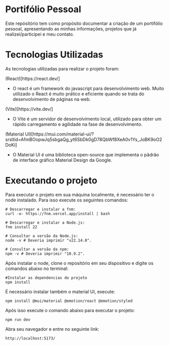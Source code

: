 # Portifólio Pessoal

<p> Este repósitório tem como propósito documentar a criação de um portifólio pessoal, apresentando as minhas informações, projetos que já realizei/participei e meu contato. </p>

# Tecnologias Utilizadas

<p>As tecnologias utilizadas para realizar o projeto foram:</p>

<p> (React)[https://react.dev/]

  - O react é um framework do javascript para desenvolvimento web. Muito utilizado o React é muito prático e eficiente quando se trata do desenvolvimento de páginas na web.

<p> (Vite)[https://vite.dev/]

  - O Vite é um servidor de desenvolvimento local, utilizado para obter um rápido carregamento e agilidade na fase de desenvolvimento.

<p> (Material UI)[https://mui.com/material-ui/?srsltid=AfmBOopwJq5sbgaQg_yt6SbDk0gD78QbWf8XeA0v1Ys_JoBK9oO2DoKi]

  - O Material UI é uma biblioteca open-source que implementa o pãdrão de interface gráfico Material Design da Google.


# Executando o projeto

Para executar o projeto em sua máquina localmente, é necessário ter o node instalado. Para isso execute os seguintes comandos:

```
# Descarregar e instalar a fnm:
curl -o- https://fnm.vercel.app/install | bash

# Descarregar e instalar a Node.js:
fnm install 22

# Consultar a versão da Node.js:
node -v # Deveria imprimir "v22.14.0".

# Consultar a versão da npm:
npm -v # Deveria imprimir "10.9.2".
```

Após instalar o node, clone o repositório em seu dispositivo e digite os comandos abaixo no terminal:


```
#Instalar as dependencias do projeto
npm install
```

<p>É necessário instalar também o material UI, execute:

```
npm install @mui/material @emotion/react @emotion/styled
```

<p>Após isso execute o comando abaixo para executar o projeto:

```
npm run dev
```

<p> Abra seu navegador e entre no seguinte link:

```
http://localhost:5173/
```